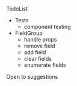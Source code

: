TodoList

- Tests
  - component testing
- FieldGroup
  - handle props
  - remove field
  - add field
  - clear fields
  - enumerate fields

Open to suggestions

